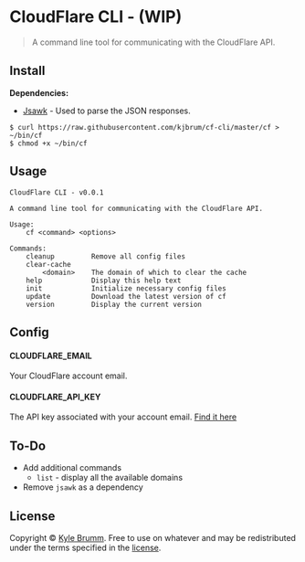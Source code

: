 # CloudFlare CLI - (WIP)

> A command line tool for communicating with the CloudFlare API.


## Install

__Dependencies:__

- [Jsawk](https://github.com/micha/jsawk) - Used to parse the JSON responses.

```
$ curl https://raw.githubusercontent.com/kjbrum/cf-cli/master/cf > ~/bin/cf
$ chmod +x ~/bin/cf
```


## Usage

```
CloudFlare CLI - v0.0.1

A command line tool for communicating with the CloudFlare API.

Usage:
    cf <command> <options>

Commands:
    cleanup         Remove all config files
    clear-cache
        <domain>    The domain of which to clear the cache
    help            Display this help text
    init            Initialize necessary config files
    update          Download the latest version of cf
    version         Display the current version
```


## Config

#### CLOUDFLARE_EMAIL

Your CloudFlare account email.

#### CLOUDFLARE_API_KEY

The API key associated with your account email. [Find it here](https://www.cloudflare.com/a/account/my-account)


## To-Do

- Add additional commands
    - `list` - display all the available domains
- Remove `jsawk` as a dependency


## License

Copyright © [Kyle Brumm](http://kylebrumm.com). Free to use on whatever and may be redistributed under the terms specified in the [license](LICENSE.md).
